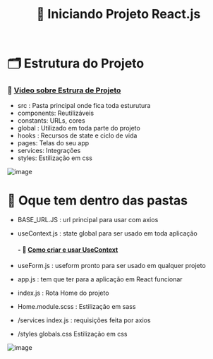 <br/>
<h1 align="center">
      🚩 Iniciando Projeto React.js 
       
</h1> 

<br/>

# 🗂 Estrutura do Projeto 

### 🎥 [Video sobre Estrura de Projeto](https://www.youtube.com/watch?v=X2RKRKdqqwM&list=LL&index=11)

- src : Pasta principal onde fica toda esturutura
- components: Reutilizáveis
- constants: URLs, cores
- global : Utilizado em toda parte do projeto
- hooks : Recursos de state e ciclo de vida 
- pages: Telas do seu app
- services: Integrações
- styles:  Estilização em css

![image](https://user-images.githubusercontent.com/60453269/187975792-008c1443-4f79-40d9-9c46-952d922aec5e.png)

# 📂 Oque tem dentro das pastas

- BASE_URL.JS : url principal para usar com axios 
- useContext.js : state global para ser usado em toda aplicação 

   #### - 🎥 [Como criar e usar UseContext](https://www.youtube.com/watch?v=jo-IV8i5Gdk&list=LL&index=7)
   
- useForm.js : useform pronto para ser usado em qualquer projeto 
- app.js : tem que ter para a aplicação em React funcionar
- index.js : Rota Home do projeto 
- Home.module.scss : Estilização em sass
- /services index.js : requisições feita por axios 
- /styles globals.css Estilização em css

![image](https://user-images.githubusercontent.com/60453269/187919371-f502d2f6-9f48-4c72-b9bb-136f425ebe2e.png)
